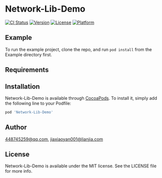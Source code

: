# Network-Lib-Demo

[![CI Status](https://img.shields.io/travis/448745259@qq.com/Network-Lib-Demo.svg?style=flat)](https://travis-ci.org/448745259@qq.com/Network-Lib-Demo)
[![Version](https://img.shields.io/cocoapods/v/Network-Lib-Demo.svg?style=flat)](https://cocoapods.org/pods/Network-Lib-Demo)
[![License](https://img.shields.io/cocoapods/l/Network-Lib-Demo.svg?style=flat)](https://cocoapods.org/pods/Network-Lib-Demo)
[![Platform](https://img.shields.io/cocoapods/p/Network-Lib-Demo.svg?style=flat)](https://cocoapods.org/pods/Network-Lib-Demo)

## Example

To run the example project, clone the repo, and run `pod install` from the Example directory first.

## Requirements

## Installation

Network-Lib-Demo is available through [CocoaPods](https://cocoapods.org). To install
it, simply add the following line to your Podfile:

```ruby
pod 'Network-Lib-Demo'
```

## Author

448745259@qq.com, jiaxiaoyan001@lianjia.com

## License

Network-Lib-Demo is available under the MIT license. See the LICENSE file for more info.

